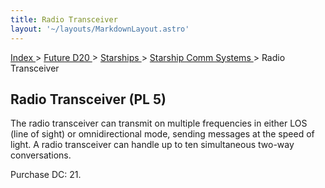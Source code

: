```yaml
---
title: Radio Transceiver
layout: '~/layouts/MarkdownLayout.astro'
---
```


[ Index ](/) > [ Future D20 ](/future.d20.srd) > [ Starships ](/future.d20.srd/starships) > [ Starship Comm Systems ](/future.d20.srd/starships/starship.comm.systems) > Radio Transceiver

##  Radio Transceiver (PL 5)

The radio transceiver can transmit on multiple frequencies in either LOS (line
of sight) or omnidirectional mode, sending messages at the speed of light. A
radio transceiver can handle up to ten simultaneous two-way conversations.

Purchase DC: 21.

